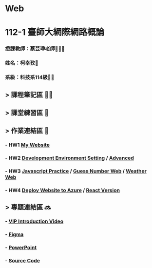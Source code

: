 # Web
# 112-1 臺師大網際網路概論

### 授課教師：蔡芸琤老師👩🏻‍💻

### 姓名：柯幸孜🌼

### 系級：科技系114級:lion:🏫




## > 課程筆記區 ✍🏻
## > 課堂練習區 :book:

## > 作業連結區 :pencil:
### - HW1 [My Website](https://hsing-tzu.github.io/Hsing-Tzu/)
### - HW2 [Development Environment Setting](https://www.youtube.com/watch?v=9dRXiToZuH4) / [Advanced](https://youtu.be/1AhiBY4fIxs)
### - HW3 [Javascript Practice](https://www.youtube.com/watch?v=pdhXBBHUXYs) / [Guess Number Web](https://hsing-tzu.github.io/Web/Homework%203/guess.html) / [Weather Web](https://hsing-tzu.github.io/Web/Homework%203/weather.html)
### - HW4 [Deploy Website to Azure](https://youtu.be/t9gzI91S4JE) / [React Version](https://youtu.be/FVPLCzgQHR8)
## > 專題連結區 🔜
### - [VIP Introduction Video](https://youtu.be/dqK6S4Adm4M)
### - [Figma](https://www.figma.com/proto/kE1xMQNR8ZYGcME1zGVbxQ/Route-App-(Community)?type=design&node-id=138-987&t=5uCKopkC9DH9ykY8-1&scaling=scale-down&page-id=0%3A1&starting-point-node-id=138%3A987&mode=design)
### - [PowerPoint](https://github.com/Hsing-Tzu/Web/tree/main/VIP%20Project/VIP.pdf)
### - [Source Code](https://github.com/Hsing-Tzu/Web/tree/main/VIP%20Project)